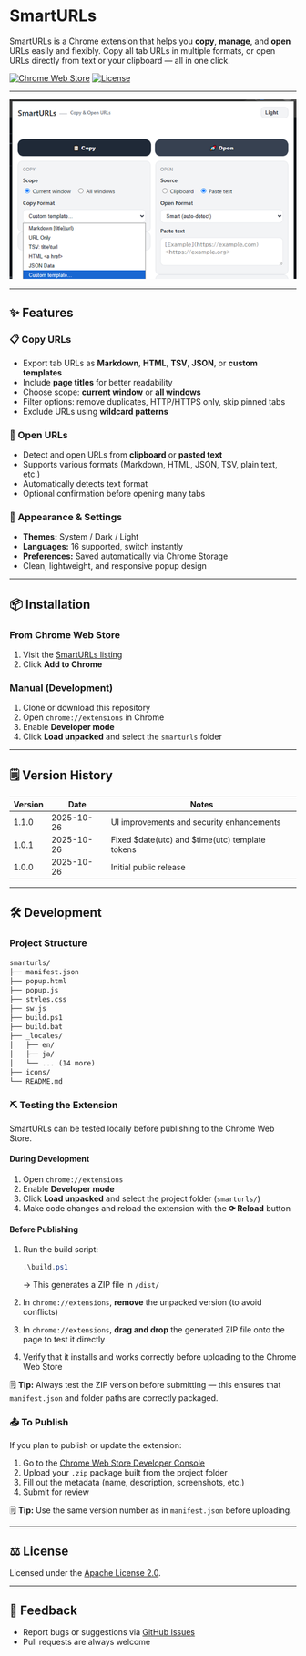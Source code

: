 # SmartURLs

SmartURLs is a Chrome extension that helps you **copy**, **manage**, and **open** URLs easily and flexibly.
Copy all tab URLs in multiple formats, or open URLs directly from text or your clipboard — all in one click.

[![Chrome Web Store](https://img.shields.io/badge/Chrome-Web%20Store-blue.svg)](https://chrome.google.com/webstore/detail/smarturls/your-extension-id)
[![License](https://img.shields.io/badge/License-Apache%202.0-green.svg)](LICENSE)

---

![SmartURLs Screenshot](./screenshots/screenshot1.png)

---

## ✨ Features

### 📋 Copy URLs

* Export tab URLs as **Markdown**, **HTML**, **TSV**, **JSON**, or **custom templates**
* Include **page titles** for better readability
* Choose scope: **current window** or **all windows**
* Filter options: remove duplicates, HTTP/HTTPS only, skip pinned tabs
* Exclude URLs using **wildcard patterns**

### 🚀 Open URLs

* Detect and open URLs from **clipboard** or **pasted text**
* Supports various formats (Markdown, HTML, JSON, TSV, plain text, etc.)
* Automatically detects text format
* Optional confirmation before opening many tabs

### 🎨 Appearance & Settings

* **Themes:** System / Dark / Light
* **Languages:** 16 supported, switch instantly
* **Preferences:** Saved automatically via Chrome Storage
* Clean, lightweight, and responsive popup design

---

## 📦 Installation

### From Chrome Web Store

1. Visit the [SmartURLs listing](https://chrome.google.com/webstore/detail/smarturls/your-extension-id)
2. Click **Add to Chrome**

### Manual (Development)

1. Clone or download this repository
2. Open `chrome://extensions` in Chrome
3. Enable **Developer mode**
4. Click **Load unpacked** and select the `smarturls` folder

---

## 🗒 Version History

| Version | Date       | Notes                  |
| ------- | ---------- | ---------------------- |
| 1.1.0   | 2025-10-26 | UI improvements and security enhancements |
| 1.0.1   | 2025-10-26 | Fixed $date(utc) and $time(utc) template tokens |
| 1.0.0   | 2025-10-26 | Initial public release |

---

## 🛠️ Development

### Project Structure

```text
smarturls/
├── manifest.json
├── popup.html
├── popup.js
├── styles.css
├── sw.js
├── build.ps1
├── build.bat
├── _locales/
│   ├── en/
│   ├── ja/
│   └── ... (14 more)
├── icons/
└── README.md
```

### ⛏️ Testing the Extension

SmartURLs can be tested locally before publishing to the Chrome Web Store.

#### During Development

1. Open `chrome://extensions`
2. Enable **Developer mode**
3. Click **Load unpacked** and select the project folder (`smarturls/`)
4. Make code changes and reload the extension with the **⟳ Reload** button

#### Before Publishing

1. Run the build script:

   ```powershell
   .\build.ps1
   ```

   → This generates a ZIP file in `/dist/`

2. In `chrome://extensions`, **remove** the unpacked version (to avoid conflicts)

3. In `chrome://extensions`, **drag and drop** the generated ZIP file onto the page to test it directly

4. Verify that it installs and works correctly before uploading to the Chrome Web Store

🗒 **Tip:**
Always test the ZIP version before submitting — this ensures that `manifest.json` and folder paths are correctly packaged.

### 📤 To Publish

If you plan to publish or update the extension:

1. Go to the [Chrome Web Store Developer Console](https://chrome.google.com/webstore/devconsole/)
2. Upload your `.zip` package built from the project folder
3. Fill out the metadata (name, description, screenshots, etc.)
4. Submit for review

🗒 **Tip:**
Use the same version number as in `manifest.json` before uploading.

---

## ⚖️ License

Licensed under the [Apache License 2.0](LICENSE).

---

## 💬 Feedback

* Report bugs or suggestions via [GitHub Issues](https://github.com/isshiki/smarturls/issues)
* Pull requests are always welcome
